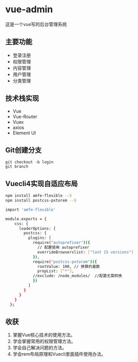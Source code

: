 # vue-admin
这是一个vue写的后台管理系统

## 主要功能
- 登录注册
- 权限管理
- 内容管理
- 用户管理
- 分类管理

## 技术栈实现
- Vue
- Vue-Router
- Vuex
- axios
- Element UI

## Git创建分支
    git checkout -b login
    git branch

## Vuecli4实现自适应布局
```bash
npm install amfe-flexible --S
npm install postcss-pxtorem --S

import 'amfe-flexible' 

module.exports = {
    css: {
      loaderOptions: {
        postcss: {
          plugins: [
            require("autoprefixer")({
              // 配置使用 autoprefixer
              overrideBrowserslist: ["last 15 versions"] 
            }),
            require("postcss-pxtorem")({
              rootValue: 100, // 换算的基数
              propList: ["*"],
            //exclude: /node_modules/  //配置无需转换
            })
          ]
        }
      }
    }
  };


```

## 收获

1. 掌握Vue核心技术的使用方法。
2. 学会掌握常用的权限管理方法。
3. 学会自己解决问题的方法。
4. 学会rem布局原理和Vuecli里面插件使用办法。
